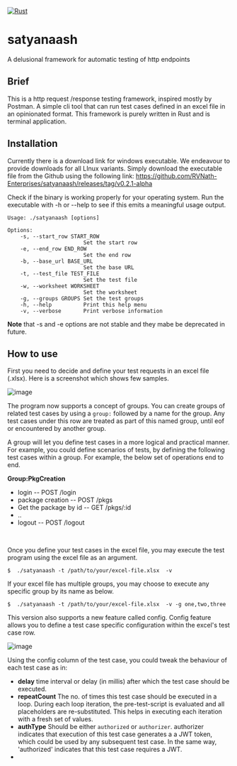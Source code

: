 
[![Rust](https://github.com/rv-nath/satyanaash/actions/workflows/rust.yml/badge.svg)](https://github.com/rv-nath/satyanaash/actions/workflows/rust.yml)

# satyanaash
A delusional framework for automatic testing of http endpoints

## Brief
This is a http request /response testing framework, inspired mostly by Postman.  A simple cli tool that can run test cases defined in an excel file in an opinionated format.  This framework is purely written in Rust and is terminal application.


## Installation
Currently there is a download link for windows executable.  We endeavour to provide downloads for all LInux variants. Simply download the executable file from the Github using the following link:  https://github.com/RVNath-Enterprises/satyanaash/releases/tag/v0.2.1-alpha

Check if the binary is working properly for your operating system.  Run the executable with -h or --help to see if this emits a meaningful usage output.

```shell
Usage: ./satyanaash [options]

Options:
    -s, --start_row START_ROW
                        Set the start row
    -e, --end_row END_ROW
                        Set the end row
    -b, --base_url BASE_URL
                        Set the base URL
    -t, --test_file TEST_FILE
                        Set the test file
    -w, --worksheet WORKSHEET
                        Set the worksheet
    -g, --groups GROUPS Set the test groups
    -h, --help          Print this help menu
    -v, --verbose       Print verbose information
```

**Note** that -s and -e options are not stable and they mabe be deprecated in future.

## How to use
First you need to decide and define your test requests in an excel file (.xlsx).  Here is a screenshot which shows few samples.

![image](https://github.com/user-attachments/assets/07f8bf08-a0c0-456d-952e-869f8c9a5117)

The program now supports a concept of groups.  You can create groups of related test cases by using a `group:` followed by a name
for the group.  Any test cases under this row are treated as part of this named group, until eof or encountered by another group.

A group will let you define test cases in a more logical and practical manner. For example, you could define scenarios of tests,
by defining the following test cases within a group.  For example, the below set of operations end to end.

**Group:PkgCreation**
- login  -- POST /login
- package creation -- POST /pkgs
- Get the package by id  -- GET /pkgs/:id 
- ..
- logout  --  POST  /logout
<br>


Once you define your test cases in the excel file, you may execute the test program using the excel file as an argument.
```shell
$  ./satyanaash -t /path/to/your/excel-file.xlsx  -v 
```

If your excel file has multiple groups, you may choose to execute any specific group by its name as below.
```shell
$  ./satyanaash -t /path/to/your/excel-file.xlsx  -v -g one,two,three
```

This version also supports a new feature called config.  Config feature allows you to define a test case specific configuration
within the excel's test case row.

![image](https://github.com/user-attachments/assets/7acc9f36-7f78-429a-9cdc-5ac573b5ddbd)

Using the config column of the test case, you could tweak the behaviour of each test case as in:
- **delay** time interval or delay (in millis) after which the test case should be executed.
- **repeatCount** The no. of times this test case should be executed in a loop.  During each loop iteration, the pre-test-script is
  evaluated and all placeholders are re-substituted.  This helps in executing each iteration with a fresh set of values.
- **authType** Should be either `authorized` or `authorizer`.    authorizer indicates that execution of this test case generates a
  a JWT token, which could be used by any subsequent test case.  In the same way, 'authorized' indicates that this test case
  requires a JWT.
- 
